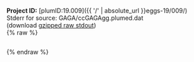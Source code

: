 **Project ID:** [plumID:19.009]({{ '/' | absolute_url }}eggs-19/009/)  
Stderr for source:  GAGA/ccGAGAgg.plumed.dat   
(download [gzipped raw stdout](ccGAGAgg.plumed.dat.plumed.stdout.txt.gz))  
{% raw %}
<pre>
</pre>
{% endraw %}
